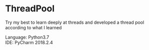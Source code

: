 # ThreadPool

Try my best to learn deeply at threads and developed a thread pool according to what I learned  

Language: Python3.7  
IDE: PyCharm 2018.2.4
